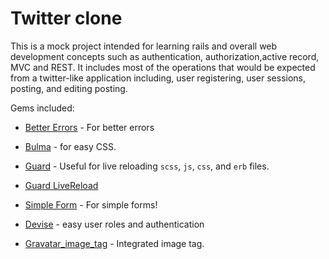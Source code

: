 # Twitter clone

This is a mock project intended for learning rails and overall web development concepts such as authentication, authorization,active record, MVC and REST.
It includes most of the operations that would be expected from a twitter-like application including, user registering, user sessions, posting, and editing posting.

Gems included:

- [Better Errors](https://rubygems.org/gems/better_errors) - For better errors

- [Bulma](https://github.com/joshuajansen/bulma-rails) - for easy CSS. 

- [Guard](https://github.com/guard/guard) - Useful for live reloading `scss`, `js`, `css`, and `erb` files.

- [Guard LiveReload](https://github.com/guard/guard-livereload)

- [Simple Form](https://github.com/plataformatec/simple_form) - For simple forms!

- [Devise](https://github.com/plataformatec/devise) - easy user roles and authentication

- [Gravatar_image_tag](https://github.com/mdeering/gravatar_image_tag) - Integrated image tag.
